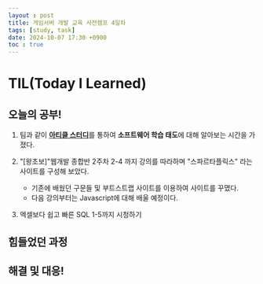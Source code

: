 ```yaml
---
layout : post
title: 게임서버 개발 교육 사전캠프 4일차
tags: [study, task]
date: 2024-10-07 17:30 +0900
toc : true
---
```

# TIL(Today I Learned)

## 오늘의 공부!

1. 팀과 같이 [**아티클 스터디**](https://www.notion.so/1186cbfc0b9380d59945ff247e9e5e82?pvs=4)를 통하여 
**소프트웨어 학습 태도**에 대해 알아보는 시간을 가졌다.

2. "[왕초보]"웹개발 종합반 2주차 2-4 까지 강의를 따라하며 "스파르타플릭스" 라는 사이트를 구성해 보았다.

    - 기존에 배웠던 구문들 및 부트스트랩 사이트를 이용하여 사이트를 꾸몄다.
    - 다음 강의부터는 Javascript에 대해 배울 예정이다.

3. 엑셀보다 쉽고 빠른 SQL 1-5까지 시청하기

## 힘들었던 과정

## 해결 및 대응!
